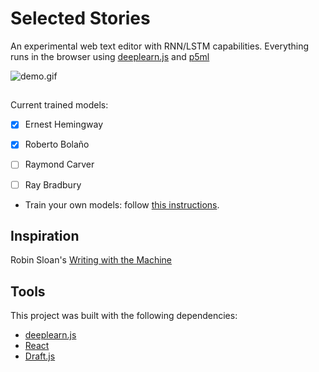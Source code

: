 # Selected Stories

An experimental web text editor with RNN/LSTM capabilities.
Everything runs in the browser using [deeplearn.js](https://github.com/PAIR-code/deeplearnjs) and [p5ml](https://github.com/ITPNYU/p5-deeplearn-js)

![demo.gif](./public/images/demo.gif)

## 

Current trained models:

* [X] Ernest Hemingway
* [X] Roberto Bolaño
* [ ] Raymond Carver
* [ ] Ray Bradbury


 - Train your own models: follow [this instructions](https://github.com/ITPNYU/p5-deeplearn-js/tree/master/training/lstm).

## Inspiration

Robin Sloan's [Writing with the Machine](https://www.robinsloan.com/notes/writing-with-the-machine/)

## Tools

This project was built with the following dependencies:

  - [deeplearn.js](https://github.com/PAIR-code/deeplearnjs)
  - [React](https://github.com/reactjs/reactjs.org)
  - [Draft.js](https://github.com/facebook/draft-js)